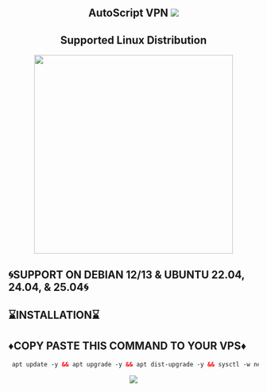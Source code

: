  <h2 align="center">AutoScript VPN <img src="https://img.shields.io/badge/Version-Stable-purple.svg"></h2>


<h2 align="center"> Supported Linux Distribution</h2>
<p align="center"><img src="https://d33wubrfki0l68.cloudfront.net/5911c43be3b1da526ed609e9c55783d9d0f6b066/9858b/assets/img/debian-ubuntu-hover.png"width="400"></p>

## 🌀SUPPORT ON DEBIAN 12/13 & UBUNTU 22.04, 24.04, & 25.04🌀

## ⌛INSTALLATION⌛

## ♦️COPY PASTE THIS COMMAND TO YOUR VPS♦️
```html
 apt update -y && apt upgrade -y && apt dist-upgrade -y && sysctl -w net.ipv6.conf.all.disable_ipv6=1 && sysctl -w net.ipv6.conf.default.disable_ipv6=1 && apt install -y net-tools htop wget iftop bzip2 gzip coreutils screen curl && wget https://raw.githubusercontent.com/JebonRX/SynXNet/main/setup.sh && chmod +x setup.sh && sed -i -e 's/\r$//' setup.sh && screen -S setup ./setup.sh
  ```

<p align="center">
  <a><img src="https://img.shields.io/badge/Copyright%20©-JebonRX%20AutoScriptVPN%202025.%20All%20rights%20reserved...-blueviolet.svg" style="max-width:200%;">
    </p>
   </p>

